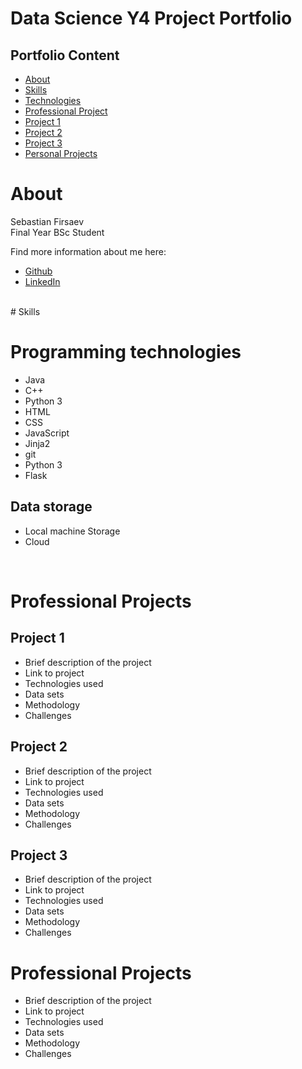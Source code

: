 # Data Science Y4 Project Portfolio 
## Portfolio Content  
- [About](#About) 
- [Skills](#Skills)
- [Technologies](##programmingtechnologies) 
- [Professional Project](#ProfessionalProjects)
- [Project 1](##Project1)
- [Project 2](##Project2)
- [Project 3](##Project3)
- [Personal Projects](#PersonalProjects)
# About 
Sebastian Firsaev<br>
Final Year BSc Student <br>

Find more information about me here:
<br>
- [Github](https://github.com/Sebastian-Firsaev)
- [LinkedIn](https://www.linkedin.com/in/sebfirs/)
<br>
# Skills


<br>

# Programming technologies

* Java
* C++
* Python 3
* HTML
* CSS
* JavaScript
* Jinja2 
* git 
* Python 3
* Flask

## Data storage
* Local machine Storage 
* Cloud
<br>

# Professional Projects 
## Project 1
- Brief description of the project
- Link to project
- Technologies used 
- Data sets
- Methodology 
- Challenges 

## Project 2
- Brief description of the project
- Link to project
- Technologies used 
- Data sets
- Methodology 
- Challenges 

## Project 3
- Brief description of the project
- Link to project
- Technologies used 
- Data sets
- Methodology 
- Challenges 

# Professional Projects 
- Brief description of the project
- Link to project
- Technologies used 
- Data sets
- Methodology 
- Challenges 






